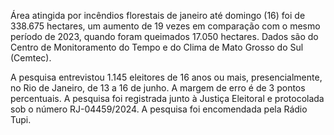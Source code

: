 Área atingida por incêndios florestais de janeiro até domingo (16) foi de 338.675 hectares, um aumento de 19 vezes em comparação com o mesmo período de 2023, quando foram queimados 17.050 hectares. Dados são do Centro de Monitoramento do Tempo e do Clima de Mato Grosso do Sul (Cemtec).

A pesquisa entrevistou 1.145 eleitores de 16 anos ou mais, presencialmente, no Rio de Janeiro, de 13 a 16 de junho. A margem de erro é de 3 pontos percentuais. A pesquisa foi registrada junto à Justiça Eleitoral e protocolada sob o número RJ-04459/2024. A pesquisa foi encomendada pela Rádio Tupi.
